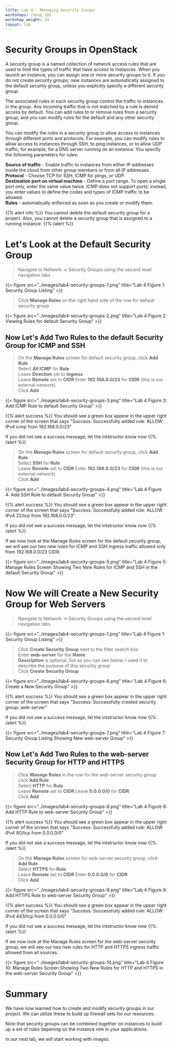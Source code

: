 ```yaml
---
title: Lab 4 - Managing Security Groups
workshops: rhosp_101
workshop_weight: 14
layout: lab
---
```


# Security Groups in OpenStack

A security group is a named collection of network access rules that are used to limit the types of traffic that have access to instances. When you launch an instance, you can assign one or more security groups to it. If you do not create security groups, new instances are automatically assigned to the default security group, unless you explicitly specify a different security group.

The associated rules in each security group control the traffic to instances in the group. Any incoming traffic that is not matched by a rule is denied access by default. You can add rules to or remove rules from a security group, and you can modify rules for the default and any other security group.

You can modify the rules in a security group to allow access to instances through different ports and protocols. For example, you can modify rules to allow access to instances through SSH, to ping instances, or to allow UDP traffic; for example, for a DNS server running on an instance. You specify the following parameters for rules:

**Source of traffic** - Enable traffic to instances from either IP addresses inside the cloud from other group members or from all IP addresses.  
**Protocol** - Choose TCP for SSH, ICMP for pings, or UDP.  
**Destination port on virtual machine** - Define a port range. To open a single port only, enter the same value twice. ICMP does not support ports; instead, you enter values to define the codes and types of ICMP traffic to be allowed.  
**Rules** - automatically enforced as soon as you create or modify them.

{{% alert info %}}
You cannot delete the default security group for a project. Also, you cannot delete a security group that is assigned to a running instance.
{{% /alert %}}

# Let's Look at the Default Security Group

> Navigate to Network -> Security Groups using the second level navigation tabs  

{{< figure src="../images/lab4-security-groups-1.png" title="Lab 4 Figure 1: Security Group Listing" >}}

> Click **Manage Rules** on the right hand side of the row for default security group  

{{< figure src="../images/lab4-security-groups-2.png" title="Lab 4 Figure 2: Viewing Rules for default Security Group" >}}

## Now Let's Add Two Rules to the default Security Group for ICMP and SSH

> On the **Manage Rules** screen for default security group, click **Add Rule**  
> Select **All ICMP** for **Rule**  
> Leave **Direction** set to **Ingress**  
> Leave **Remote** set to **CIDR**
> Enter **192.168.0.0/23** for **CIDR** (this is our external network)  
> Click **Add**

{{< figure src="../images/lab4-security-groups-3.png" title="Lab 4 Figure 3: Add ICMP Rule to default Security Group" >}}

{{% alert success %}}
You should see a green box appear in the upper right corner of the screen that says "Success: Successfully added rule: ALLOW IPv4 icmp from 192.168.0.0/23"

If you did not see a success message, let the intstructor know now
{{% /alert %}}

> On the **Manage Rules** screen for default security group, click **Add Rule**  
> Select **SSH** for **Rule**  
> Leave **Remote** set to **CIDR**
> Enter **192.168.0.0/23** for **CIDR** (this is our external network)  
> Click **Add**

{{< figure src="../images/lab4-security-groups-4.png" title="Lab 4 Figure 4: Add SSH Rule to default Security Group" >}}

{{% alert success %}}
You should see a green box appear in the upper right corner of the screen that says "Success: Successfully added rule: ALLOW IPv4 22/tcp from 192.168.0.0/23"

If you did not see a success message, let the intstructor know now
{{% /alert %}}

If we now look at the Manage Rules screen for the default security group, we will see our two new rules for ICMP and SSH ingress traffic allowed only from 192.168.0.0/23 CIDR.

{{< figure src="../images/lab4-security-groups-5.png" title="Lab 4 Figure 5: Manage Rules Screen Showing Two New Rules for ICMP and SSH in the default Security Group" >}}

# Now We will Create a New Security Group for Web Servers

> Navigate to Network -> Security Groups using the second level navigation tabs  

{{< figure src="../images/lab4-security-groups-1.png" title="Lab 4 Figure 1: Security Group Listing" >}}

> Click **Create Security Group** next to the filter search box  
> Enter **web-server** for the **Name**  
> **Description** is optional, but as you can see below, I used it to describe the purpose of this security group  
> Click **Create Security Group**

{{< figure src="../images/lab4-security-groups-6.png" title="Lab 4 Figure 6: Create a New Security Group" >}}

{{% alert success %}}
You should see a green box appear in the upper right corner of the screen that says "Success: Successfully created security group: web-server"

If you did not see a success message, let the intstructor know now
{{% /alert %}}

{{< figure src="../images/lab4-security-groups-7.png" title="Lab 4 Figure 7: Security Group Listing Showing New web-server Group" >}}

## Now Let's Add Two Rules to the web-server Security Group for HTTP and HTTPS

> Click **Manage Rules** in the row for the web-server security group  
> click **Add Rule**  
> Select **HTTP** for **Rule**  
> Leave **Remote** set to **CIDR**
> Leave **0.0.0.0/0** for **CIDR**  
> Click **Add**

{{< figure src="../images/lab4-security-groups-8.png" title="Lab 4 Figure 8: Add HTTP Rule to web-server Security Group" >}}

{{% alert success %}}
You should see a green box appear in the upper right corner of the screen that says "Success: Successfully added rule: ALLOW IPv4 80/tcp from 0.0.0.0/0"

If you did not see a success message, let the intstructor know now
{{% /alert %}}

> On the **Manage Rules** screen for web-server security group, click **Add Rule**  
> Select **HTTPS** for **Rule**  
> Leave **Remote** set to **CIDR**
> Enter **0.0.0.0/0** for **CIDR**    
> Click **Add**

{{< figure src="../images/lab4-security-groups-9.png" title="Lab 4 Figure 9: Add HTTPS Rule to web-server Security Group" >}}

{{% alert success %}}
You should see a green box appear in the upper right corner of the screen that says "Success: Successfully added rule: ALLOW IPv4 443/tcp from 0.0.0.0/0"

If you did not see a success message, let the intstructor know now
{{% /alert %}}

If we now look at the Manage Rules screen for the web-server security group, we will see our two new rules for HTTP and HTTPS ingress traffic allowed from all sources.

{{< figure src="../images/lab4-security-groups-10.png" title="Lab 4 Figure 10: Manage Rules Screen Showing Two New Rules for HTTP and HTTPS in the web-server Security Group" >}}

# Summary

We have now learned how to create and modify security groups in our project. We can utilize these to build up firewall sets for our resources.

Note that security groups can be combined together on instances to build up a set of rules depening on the instance role in your applications.

In our next lab, we will start working with images.
